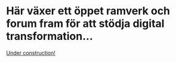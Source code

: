 # Här växer ett öppet ramverk och forum fram för att stödja digital transformation...
[Under construction!]("/pic/maintenance.png")

